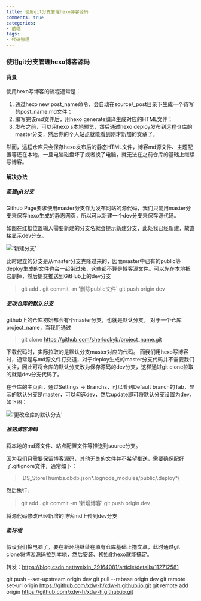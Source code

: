 ```yaml
---
title: 使用git分支管理hexo博客源码
comments: true
categories: 
- 前端
tags: 
- 代码管理
---
```


### 使用git分支管理hexo博客源码

#### 背景

使用hexo写博客的流程通常是：
1. 通过hexo new post_name命令，会自动在source/_post目录下生成一个待写的post_name.md文件；
2. 编写完该md文件后，用hexo generate编译生成对应的HTML文件；
3. 发布之前，可以用hexo s本地预览，然后通过hexo deploy发布到远程仓库的master分支，然后你的个人站点就能看到刚才新加的文章了。

然而，远程仓库只会保存hexo发布后的静态HTML文件，博客md源文件、主题配置等还在本地，一旦电脑磁盘坏了或者换了电脑，就无法在之前仓库的基础上继续写博客。

<!-- more -->

#### 解决办法

##### 新建git分支

Github Page要求使用master分支作为发布网站的源代码，我们只能用master分支来保存hexo生成的静态网页，所以可以新建一个dev分支来保存源代码。

如图在红框位置输入需要新建的分支名就会提示新建分支，此处我已经新建，故直接显示dev分支。

!['新建分支'](25-1.png)

此时建立的分支是从master分支克隆过来的，因而master中已有的public等deploy生成的文件也会一起带过来，这些都不算是博客源文件。可以先在本地把它删掉，然后提交推送到GitHub上的dev分支

> git add .
> git commit -m '删除public文件'
> git push origin dev

##### 更改仓库的默认分支

github上的仓库初始都会有个master分支，也就是默认分支。
对于一个仓库project_name，当我们通过

> git clone https://github.com/sherlockyb/project_name.git

下载代码时，实际拉取的是默认分支master对应的代码。
而我们用hexo写博客时，通常是与md源文件打交道，对于deploy生成的master分支代码并不需要我们关注，因此可将仓库的默认分支改为保存源码的dev分支，这样通过git clone拉取的就是dev分支代码了。

在仓库的主页面，通过Settings -> Branchs，可以看到Default branch的Tab，显示的默认分支是master，可以勾选dev，然后update即可将默认分支设置为dev，如下图：

!['更改仓库的默认分支'](25-2.png)

##### 推送博客源码

将本地的md源文件、站点配置文件等推送到source分支。

因为我们只需要保留博客源码，其他无关的文件并不希望推送，需要确保配好了.gitignore文件，通常如下：

> .DS_StoreThumbs.dbdb.json*.lognode_modules/public/.deploy*/

然后执行:
> git add .
> git commit -m '新增博客'
> git push origin dev

将源代码修改已经新增的博客md上传到dev分支

##### 新环境

假设我们换电脑了，要在新环境继续在原有仓库基础上撸文章，此时通过git clone将博客源码拉到本地，然后安装、初始化hexo就能搞定。

转发：https://blog.csdn.net/weixin_29164081/article/details/112712581

git push --set-upstream origin dev
git pull --rebase origin dev
git remote set-url origin https://github.com/xdw-h/xdw-h.github.io.git
git remote add origin https://github.com/xdw-h/xdw-h.github.io.git
